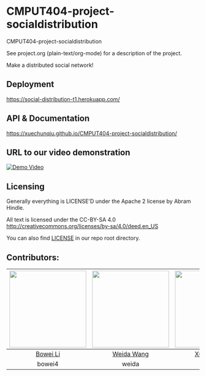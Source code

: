 # CMPUT404-project-socialdistribution

CMPUT404-project-socialdistribution

See project.org (plain-text/org-mode) for a description of the project.

Make a distributed social network!

## Deployment

https://social-distribution-t1.herokuapp.com/

## API & Documentation

https://xuechunqiu.github.io/CMPUT404-project-socialdistribution/

## URL to our video demonstration

[![Demo Video](https://img.youtube.com/vi/WtUktcYLxmk/0.jpg)](https://www.youtube.com/watch?v=WtUktcYLxmk)

## Licensing

Generally everything is LICENSE'D under the Apache 2 license by Abram Hindle.

All text is licensed under the CC-BY-SA 4.0 http://creativecommons.org/licenses/by-sa/4.0/deed.en_US

You can also find [LICENSE](https://raw.githubusercontent.com/Xuechunqiu/CMPUT404-project-socialdistribution/master/LICENSE) in our repo root directory.

## Contributors:

| <img src="https://avatars1.githubusercontent.com/u/42743040?s=400&v=4" width="200"> | <img src="https://avatars1.githubusercontent.com/u/59851708?s=400&v=4" width="200"> | <img src="https://avatars2.githubusercontent.com/u/44105167?s=400&v=4" width="200"> | <img src="https://avatars1.githubusercontent.com/u/54449911?s=400&v=4" width="200"> | <img src="https://avatars2.githubusercontent.com/u/43874423?s=400&v=4" width="200"> |
| :---------------------------------------------------------------------------------: | :---------------------------------------------------------------------------------: | :---------------------------------------------------------------------------------: | :---------------------------------------------------------------------------------: | :---------------------------------------------------------------------------------: |
|                         [Bowei Li](https://github.com/7bw)                          |                      [Weida Wang](https://github.com/Weida-W)                       |                    [Xuechun Qiu](https://github.com/Xuechunqiu)                     |                   [Zihao Huang](https://github.com/Felix-Huang11)                   |                     [Zijian Xi](https://github.com/AcidCannon)                      |
|                                       bowei4                                        |                                        weida                                        |                                        xqiu1                                        |                                      zhuang10                                       |                                        zxi3                                         |
